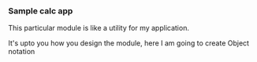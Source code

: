 ### Sample calc app

This particular module is like a utility for my application.

It's upto you how you design the module, here I am going to create Object notation
